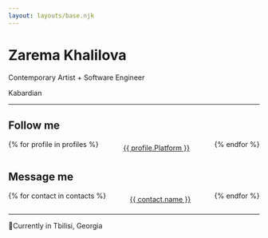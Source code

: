 ```yaml
---
layout: layouts/base.njk
---
```

<style>
  .links {
    list-style: none;
    padding: 0;
    display: flex;
    justify-content: space-between;
    gap: 1em;
  }
  .links__item {
    padding: 0.5em 0;
  }
</style>
# Zarema Khalilova

Contemporary Artist + Software Engineer

Kabardian

---

## Follow me

<ul class="links">
  {% for profile in profiles %}<li class="links__item"><a rel="me" href="{{ profile.URL }}">{{ profile.Platform }}</a></li>{% endfor %}
</ul>

## Message me

<ul class="links">
  {% for contact in contacts %}<li class="links__item"><a rel="me" href="{{ contact.url }}">{{ contact.name }}</a></li>{% endfor %}
</ul>

---

📍Currently in Tbilisi, Georgia
